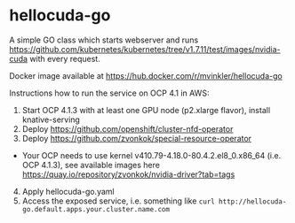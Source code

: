 # hellocuda-go

A simple GO class which starts webserver and runs https://github.com/kubernetes/kubernetes/tree/v1.7.11/test/images/nvidia-cuda with every request.

Docker image available at https://hub.docker.com/r/mvinkler/hellocuda-go

Instructions how to run the service on OCP 4.1 in AWS:
1. Start OCP 4.1.3 with at least one GPU node (p2.xlarge flavor), install knative-serving
2. Deploy https://github.com/openshift/cluster-nfd-operator
3. Deploy https://github.com/zvonkok/special-resource-operator
- Your OCP needs to use kernel v410.79-4.18.0-80.4.2.el8_0.x86_64 (i.e. OCP 4.1.3), see available images here https://quay.io/repository/zvonkok/nvidia-driver?tab=tags
4. Apply hellocuda-go.yaml
5. Access the exposed service, i.e. something like `curl http://hellocuda-go.default.apps.your.cluster.name.com`

